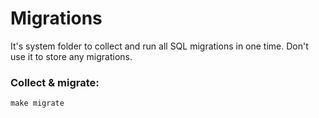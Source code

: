 # Migrations

It's system folder to collect and run all SQL migrations in one time. Don't use it to store any migrations.

### Collect & migrate:

```shell
make migrate
```